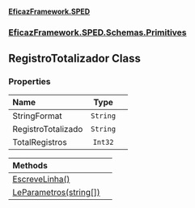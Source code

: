 #### [EficazFramework.SPED](EficazFrameworkSPED.md 'EficazFramework SPED')
### [EficazFramework.SPED.Schemas.Primitives](EficazFramework.SPED.Schemas.Primitives.md 'EficazFramework.SPED.Schemas.Primitives')

## RegistroTotalizador Class
### Properties

| Name | Type | |
| :--- | :---: | :--- |
| StringFormat | `String` |  |
| RegistroTotalizado | `String` |  |
| TotalRegistros | `Int32` |  |

| Methods | |
| :--- | :--- |
| [EscreveLinha()](EficazFramework.SPED.Schemas.Primitives/RegistroTotalizador/EscreveLinha().md 'EficazFramework.SPED.Schemas.Primitives.RegistroTotalizador.EscreveLinha()') | |
| [LeParametros(string[])](EficazFramework.SPED.Schemas.Primitives/RegistroTotalizador/LeParametros(string[]).md 'EficazFramework.SPED.Schemas.Primitives.RegistroTotalizador.LeParametros(string[])') | |
